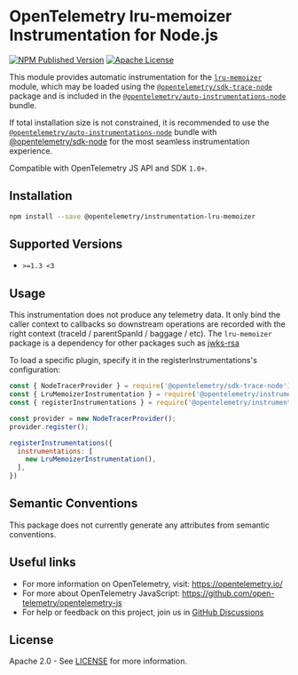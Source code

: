 # OpenTelemetry lru-memoizer Instrumentation for Node.js

[![NPM Published Version][npm-img]][npm-url]
[![Apache License][license-image]][license-image]

This module provides automatic instrumentation for the [`lru-memoizer`](https://github.com/jfromaniello/lru-memoizer) module, which may be loaded using the [`@opentelemetry/sdk-trace-node`](https://github.com/open-telemetry/opentelemetry-js/tree/main/packages/opentelemetry-sdk-trace-node) package and is included in the [`@opentelemetry/auto-instrumentations-node`](https://www.npmjs.com/package/@opentelemetry/auto-instrumentations-node) bundle.

If total installation size is not constrained, it is recommended to use the [`@opentelemetry/auto-instrumentations-node`](https://www.npmjs.com/package/@opentelemetry/auto-instrumentations-node) bundle with [@opentelemetry/sdk-node](`https://www.npmjs.com/package/@opentelemetry/sdk-node`) for the most seamless instrumentation experience.

Compatible with OpenTelemetry JS API and SDK `1.0+`.

## Installation

```bash
npm install --save @opentelemetry/instrumentation-lru-memoizer
```

## Supported Versions

- `>=1.3 <3`

## Usage

This instrumentation does not produce any telemetry data. It only bind the caller context to callbacks so downstream operations are recorded with the right context (traceId / parentSpanId / baggage / etc). The `lru-memoizer` package is a dependency for other packages such as [jwks-rsa](https://www.npmjs.com/package/jwks-rsa)

To load a specific plugin, specify it in the registerInstrumentations's configuration:

```js
const { NodeTracerProvider } = require('@opentelemetry/sdk-trace-node');
const { LruMemoizerInstrumentation } = require('@opentelemetry/instrumentation-lru-memoizer');
const { registerInstrumentations } = require('@opentelemetry/instrumentation');

const provider = new NodeTracerProvider();
provider.register();

registerInstrumentations({
  instrumentations: [
    new LruMemoizerInstrumentation(),
  ],
})
```

## Semantic Conventions

This package does not currently generate any attributes from semantic conventions.

## Useful links

- For more information on OpenTelemetry, visit: <https://opentelemetry.io/>
- For more about OpenTelemetry JavaScript: <https://github.com/open-telemetry/opentelemetry-js>
- For help or feedback on this project, join us in [GitHub Discussions][discussions-url]

## License

Apache 2.0 - See [LICENSE][license-url] for more information.

[discussions-url]: https://github.com/open-telemetry/opentelemetry-js/discussions
[license-url]: https://github.com/open-telemetry/opentelemetry-js-contrib/blob/main/LICENSE
[license-image]: https://img.shields.io/badge/license-Apache_2.0-green.svg?style=flat
[npm-url]: https://www.npmjs.com/package/@opentelemetry/instrumentation-lru-memoizer
[npm-img]: https://badge.fury.io/js/%40opentelemetry%2Finstrumentation-lru-memoizer.svg
